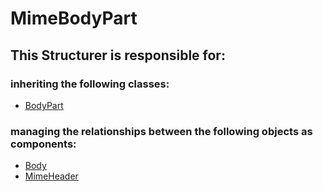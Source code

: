 # MimeBodyPart
## This Structurer is responsible for:
### inheriting the following classes:
* [BodyPart](../InformationHolders/BodyPart.md)
### managing the relationships between the following objects as components:
* [Body](../ServiceProviders/Body.md) 
* [MimeHeader](../Structurers/MimeHeader.md) 
